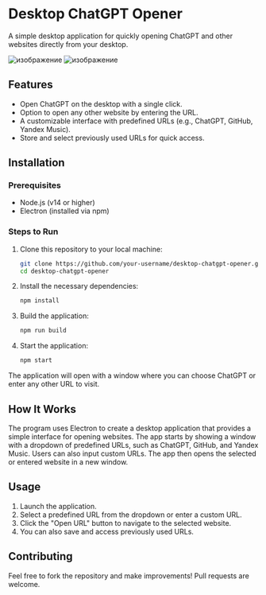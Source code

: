 # Desktop ChatGPT Opener

A simple desktop application for quickly opening ChatGPT and other websites directly from your desktop.

![изображение](https://github.com/user-attachments/assets/61c5b82a-e836-4695-b5bd-d20aae5a8a42)
![изображение](https://github.com/user-attachments/assets/f4c76e33-e4cf-411c-abdc-688764b7a51a)

## Features

- Open ChatGPT on the desktop with a single click.
- Option to open any other website by entering the URL.
- A customizable interface with predefined URLs (e.g., ChatGPT, GitHub, Yandex Music).
- Store and select previously used URLs for quick access.

## Installation

### Prerequisites

- Node.js (v14 or higher)
- Electron (installed via npm)

### Steps to Run

1. Clone this repository to your local machine:

    ```bash
    git clone https://github.com/your-username/desktop-chatgpt-opener.git
    cd desktop-chatgpt-opener
    ```

2. Install the necessary dependencies:

    ```bash
    npm install
    ```

3. Build the application:

    ```bash
    npm run build
    ```

4. Start the application:

    ```bash
    npm start
    ```

The application will open with a window where you can choose ChatGPT or enter any other URL to visit.

## How It Works

The program uses Electron to create a desktop application that provides a simple interface for opening websites. The app starts by showing a window with a dropdown of predefined URLs, such as ChatGPT, GitHub, and Yandex Music. Users can also input custom URLs. The app then opens the selected or entered website in a new window.

## Usage

1. Launch the application.
2. Select a predefined URL from the dropdown or enter a custom URL.
3. Click the "Open URL" button to navigate to the selected website.
4. You can also save and access previously used URLs.

## Contributing

Feel free to fork the repository and make improvements! Pull requests are welcome.
